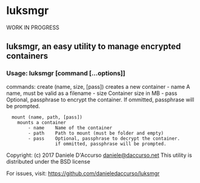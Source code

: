 # luksmgr

WORK IN PROGRESS

## luksmgr, an easy utility to manage encrypted containers
### Usage: luksmgr [command [...options]]

  commands:
      create (name, size, [pass])
        creates a new container
            - name    A name, must be valid as a filename
            - size    Container size in MB
            - pass    Optional, passphrase to encrypt the container.
                      If ommitted, passphrase will be prompted.

      mount (name, path, [pass])
        mounts a container
            - name    Name of the container
            - path    Path to mount (must be folder and empty)
            - pass    Optional, passphrase to decrypt the container.
                      if ommitted, passphrase will be prompted.

Copyright: (c) 2017 Daniele D'Accurso <daniele@daccurso.net>
This utility is distributed under the BSD license

For issues, visit: https://github.com/danieledaccurso/luksmgr

